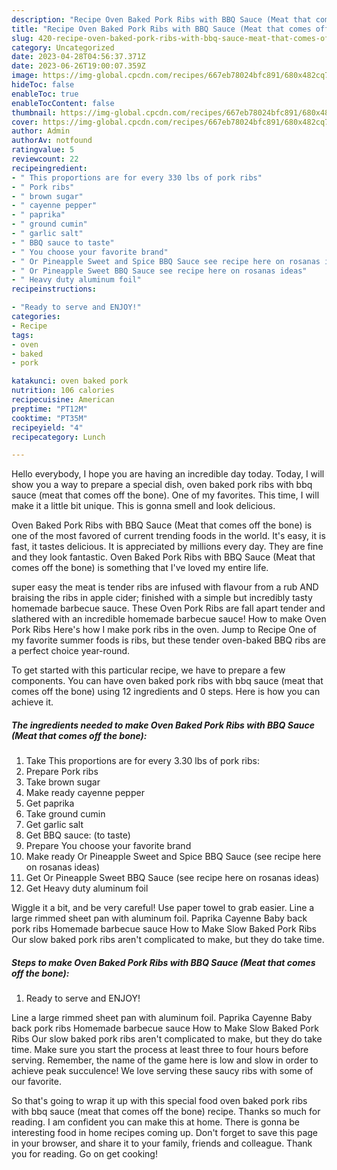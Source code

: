 ```yaml
---
description: "Recipe Oven Baked Pork Ribs with BBQ Sauce (Meat that comes off the bone) the Delicious}"
title: "Recipe Oven Baked Pork Ribs with BBQ Sauce (Meat that comes off the bone) the Delicious}"
slug: 420-recipe-oven-baked-pork-ribs-with-bbq-sauce-meat-that-comes-off-the-bone-the-delicious
category: Uncategorized
date: 2023-04-28T04:56:37.371Z
date: 2023-06-26T19:00:07.359Z
image: https://img-global.cpcdn.com/recipes/667eb78024bfc891/680x482cq70/oven-baked-pork-ribs-with-bbq-sauce-meat-that-comes-off-the-bone-recipe-main-photo.jpg
hideToc: false
enableToc: true
enableTocContent: false
thumbnail: https://img-global.cpcdn.com/recipes/667eb78024bfc891/680x482cq70/oven-baked-pork-ribs-with-bbq-sauce-meat-that-comes-off-the-bone-recipe-main-photo.jpg
cover: https://img-global.cpcdn.com/recipes/667eb78024bfc891/680x482cq70/oven-baked-pork-ribs-with-bbq-sauce-meat-that-comes-off-the-bone-recipe-main-photo.jpg
author: Admin
authorAv: notfound
ratingvalue: 5
reviewcount: 22
recipeingredient:
- " This proportions are for every 330 lbs of pork ribs"
- " Pork ribs"
- " brown sugar"
- " cayenne pepper"
- " paprika"
- " ground cumin"
- " garlic salt"
- " BBQ sauce to taste"
- " You choose your favorite brand"
- " Or Pineapple Sweet and Spice BBQ Sauce see recipe here on rosanas ideas"
- " Or Pineapple Sweet BBQ Sauce see recipe here on rosanas ideas"
- " Heavy duty aluminum foil"
recipeinstructions:

- "Ready to serve and ENJOY!"
categories:
- Recipe
tags:
- oven
- baked
- pork

katakunci: oven baked pork 
nutrition: 106 calories
recipecuisine: American
preptime: "PT12M"
cooktime: "PT35M"
recipeyield: "4"
recipecategory: Lunch

---
```



Hello everybody, I hope you are having an incredible day today. Today, I will show you a way to prepare a special dish, oven baked pork ribs with bbq sauce (meat that comes off the bone). One of my favorites. This time, I will make it a little bit unique. This is gonna smell and look delicious.

Oven Baked Pork Ribs with BBQ Sauce (Meat that comes off the bone) is one of the most favored of current trending foods in the world. It's easy, it is fast, it tastes delicious. It is appreciated by millions every day. They are fine and they look fantastic. Oven Baked Pork Ribs with BBQ Sauce (Meat that comes off the bone) is something that I've loved my entire life.

super easy the meat is tender ribs are infused with flavour from a rub AND braising the ribs in apple cider; finished with a simple but incredibly tasty homemade barbecue sauce. These Oven Pork Ribs are fall apart tender and slathered with an incredible homemade barbecue sauce! How to make Oven Pork Ribs Here&#39;s how I make pork ribs in the oven. Jump to Recipe One of my favorite summer foods is ribs, but these tender oven-baked BBQ ribs are a perfect choice year-round.


To get started with this particular recipe, we have to prepare a few components. You can have oven baked pork ribs with bbq sauce (meat that comes off the bone) using 12 ingredients and 0 steps. Here is how you can achieve it.

<!--inarticleads1-->

##### The ingredients needed to make Oven Baked Pork Ribs with BBQ Sauce (Meat that comes off the bone):

1. Take  This proportions are for every 3.30 lbs of pork ribs:
1. Prepare  Pork ribs
1. Take  brown sugar
1. Make ready  cayenne pepper
1. Get  paprika
1. Take  ground cumin
1. Get  garlic salt
1. Get  BBQ sauce: (to taste)
1. Prepare  You choose your favorite brand
1. Make ready  Or Pineapple Sweet and Spice BBQ Sauce (see recipe here on rosanas ideas)
1. Get  Or Pineapple Sweet BBQ Sauce (see recipe here on rosanas ideas)
1. Get  Heavy duty aluminum foil


Wiggle it a bit, and be very careful! Use paper towel to grab easier. Line a large rimmed sheet pan with aluminum foil. Paprika Cayenne Baby back pork ribs Homemade barbecue sauce How to Make Slow Baked Pork Ribs Our slow baked pork ribs aren&#39;t complicated to make, but they do take time. 

<!--inarticleads2-->

##### Steps to make Oven Baked Pork Ribs with BBQ Sauce (Meat that comes off the bone):


1. Ready to serve and ENJOY!

Line a large rimmed sheet pan with aluminum foil. Paprika Cayenne Baby back pork ribs Homemade barbecue sauce How to Make Slow Baked Pork Ribs Our slow baked pork ribs aren&#39;t complicated to make, but they do take time. Make sure you start the process at least three to four hours before serving. Remember, the name of the game here is low and slow in order to achieve peak succulence! We love serving these saucy ribs with some of our favorite. 

So that's going to wrap it up with this special food oven baked pork ribs with bbq sauce (meat that comes off the bone) recipe. Thanks so much for reading. I am confident you can make this at home. There is gonna be interesting food in home recipes coming up. Don't forget to save this page in your browser, and share it to your family, friends and colleague. Thank you for reading. Go on get cooking!
